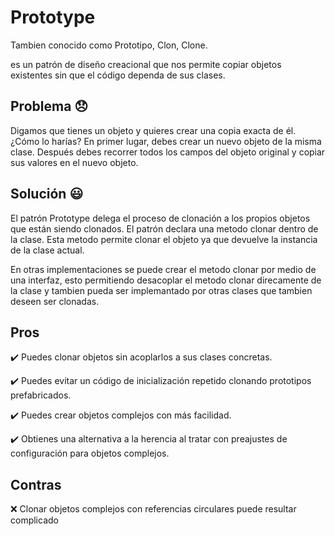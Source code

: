 # Prototype

Tambien conocido como Prototipo, Clon, Clone.

es un patrón de diseño creacional que nos permite copiar objetos existentes sin que el código dependa de sus clases.

## Problema :disappointed:

Digamos que tienes un objeto y quieres crear una copia exacta de él. ¿Cómo lo harías? En primer lugar, debes crear un nuevo objeto de la misma clase. 
Después debes recorrer todos los campos del objeto original y copiar sus valores en el nuevo objeto.

## Solución :smiley:

El patrón Prototype delega el proceso de clonación a los propios objetos que están siendo clonados. El patrón declara una metodo clonar dentro de la clase. 
Esta metodo permite clonar el objeto ya que devuelve la instancia de la clase actual.

En otras implementaciones se puede crear el metodo clonar por medio de una interfaz, esto permitiendo desacoplar el metodo clonar direcamente de la clase y tambien
pueda ser implemantado por otras clases que tambien deseen ser clonadas.
  
  
## Pros
  
 :heavy_check_mark:  Puedes clonar objetos sin acoplarlos a sus clases concretas.
 
 :heavy_check_mark: Puedes evitar un código de inicialización repetido clonando prototipos prefabricados.
 
 :heavy_check_mark: Puedes crear objetos complejos con más facilidad.
 
 :heavy_check_mark: Obtienes una alternativa a la herencia al tratar con preajustes de configuración para objetos complejos.
 
 
 ## Contras
 
 :x: Clonar objetos complejos con referencias circulares puede resultar complicado
 
 
